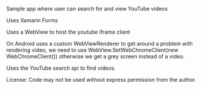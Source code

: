 Sample app where user can search for and view YouTube videos

Uses Xamarin Forms

Uses a WebView to host the youtube iframe client

On Android uses a custom WebViewRenderer to get around a problem with rendering video, 
we need to use WebView.SetWebChromeClient(new WebChromeClient()) otherwise we get a grey screen
instead of a video.

Uses the YouTube search api to find videos.

License:
Code may not be used without express permission from the author.